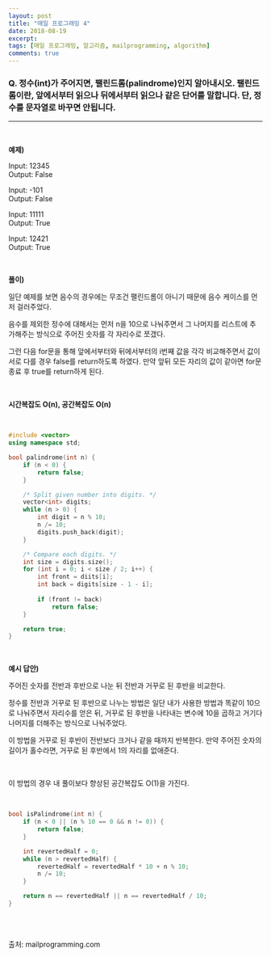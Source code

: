 ```yaml
---
layout: post
title: "매일 프로그래밍 4"
date: 2018-08-19
excerpt: 
tags: [매일 프로그래밍, 알고리즘, mailprogramming, algorithm]
comments: true
---
```


### Q. 정수(int)가 주어지면, 팰린드롬(palindrome)인지 알아내시오. 팰린드롬이란, 앞에서부터 읽으나 뒤에서부터 읽으나 같은 단어를 말합니다. 단, 정수를 문자열로 바꾸면 안됩니다.
- - -  
<br/>

**예제)**

Input: 12345  
Output: False

Input: -101  
Output: False

Input: 11111  
Output: True

Input: 12421  
Output: True
  
<br/>

**풀이)**

일단 예제를 보면 음수의 경우에는 무조건 팰린드롬이 아니기 때문에 음수 케이스를 먼저 걸러주었다.

음수를 제외한 정수에 대해서는 먼저 n을 10으로 나눠주면서 그 나머지를 리스트에 추가해주는 방식으로 주어진 숫자를 각 자리수로 쪼갰다.

그런 다음 for문을 통해 앞에서부터와 뒤에서부터의 i번째 값을 각각 비교해주면서 값이 서로 다를 경우 false를 return하도록 하였다. 만약 앞뒤 모든 자리의 값이 같아면 for문 종료 후 true를 return하게 된다.

<br/>

**시간복잡도 O(n), 공간복잡도 O(n)**

<br/>  
  
``` cpp
#include <vector>
using namespace std;

bool palindrome(int n) {
    if (n < 0) {
        return false;
    }

    /* Split given number into digits. */
    vector<int> digits;
    while (n > 0) {
        int digit = n % 10;
        n /= 10;
        digits.push_back(digit);
    }

    /* Compare each digits. */
    int size = digits.size();
    for (int i = 0; i < size / 2; i++) {
        int front = diits[i];
        int back = digits[size - 1 - i];
        
        if (front != back)
            return false;
    }

    return true;
}
```  
<br/>

**예시 답안)**

주어진 숫자를 전반과 후반으로 나눈 뒤 전반과 거꾸로 된 후반을 비교한다.

정수를 전반과 거꾸로 된 후반으로 나누는 방법은 일단 내가 사용한 방법과 똑같이 10으로 나눠주면서 자리수를 얻은 뒤, 거꾸로 된 후반을 나타내는 변수에 10을 곱하고 거기다 나머지를 더해주는 방식으로 나눠주었다.

이 방법을 거꾸로 된 후반이 전반보다 크거나 같을 때까지 반복한다.
만약 주어진 숫자의 길이가 홀수라면, 거꾸로 된 후반에서 1의 자리를 없애준다.
  
<br/>

이 방법의 경우 내 풀이보다 향상된 공간복잡도 O(1)을 가진다.

<br/>

``` cpp
bool isPalindrome(int n) {
    if (n < 0 || (n % 10 == 0 && n != 0)) {
        return false;
    }

    int revertedHalf = 0;
    while (n > revertedHalf) {
        revertedHalf = revertedHalf * 10 + n % 10;
        n /= 10;
    }

    return n == revertedHalf || n == revertedHalf / 10;
}
```

<br/>
<br/>

출처: mailprogramming.com
